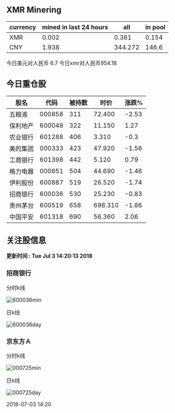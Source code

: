 ## XMR Minering

|currency|mined in last 24 hours|all|in pool|
|---|---|---|---|
|XMR|0.002|0.361|0.154|
|CNY|1.938|344.272|146.6|

今日美元对人民币 6.7	今日xmr对人民币954.18


## 今日重仓股 

|股名|代码|被持数|时价|涨跌%|
|---|---|---|---|---|
|五粮液|000858|311|72.400|-2.53|
|保利地产|600048|322|11.150|1.27|
|农业银行|601288|406|3.310|-0.3|
|美的集团|000333|423|47.920|-1.56|
|工商银行|601398|442|5.120|0.79|
|格力电器|000651|504|44.690|-1.46|
|伊利股份|600887|519|26.520|-1.74|
|招商银行|600036|530|25.230|-0.83|
|贵州茅台|600519|658|698.310|-1.86|
|中国平安|601318|690|56.360|2.06|

## 关注股信息
**更新时间 : Tue Jul  3 14:20:13 2018**
### 招商银行 
分时k线

![600036min](http://image.sinajs.cn/newchart/min/n/sh600036.gif)

日k线

![600036day](http://image.sinajs.cn/newchart/daily/n/sh600036.gif)

### 京东方Ａ 
分时k线

![000725min](http://image.sinajs.cn/newchart/min/n/sz000725.gif)

日k线

![000725day](http://image.sinajs.cn/newchart/daily/n/sz000725.gif)

2018-07-03 14:20